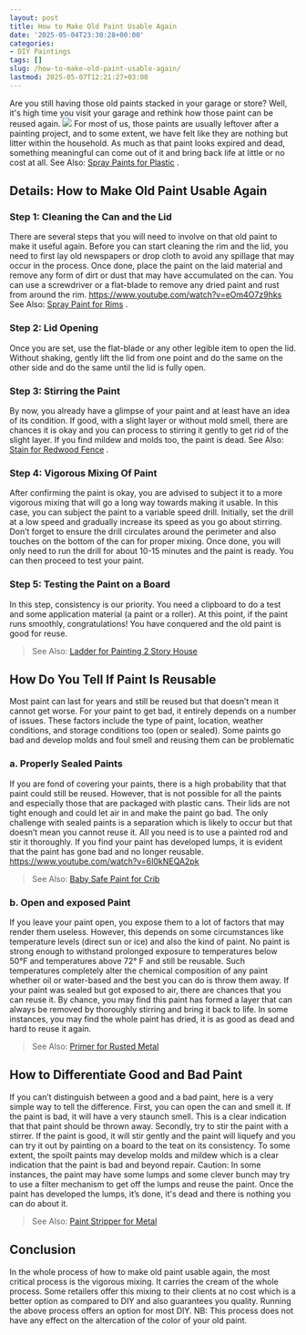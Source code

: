 ```yaml
---
layout: post
title: How to Make Old Paint Usable Again
date: '2025-05-04T23:30:28+00:00'
categories:
- DIY Paintings
tags: []
slug: /how-to-make-old-paint-usable-again/
lastmod: 2025-05-07T12:21:27+03:00
---
```


Are you still having those old paints stacked in your garage or store? Well, it's high time you visit your garage and rethink how those paint can be reused again.
![](/assets/img/12/Pest-Control.jpg)
For most of us, those paints are usually leftover after a painting project, and to some extent, we have felt like they are nothing but litter within the household.
As much as that paint looks expired and dead, something meaningful can come out of it and bring back life at little or no cost at all. See Also:
[Spray Paints for Plastic](https://pestpolicy.com/best-spray-paints-for-plastic/)
.
## Details: How to Make Old Paint Usable Again
### Step 1: Cleaning the Can and the Lid
There are several steps that you will need to involve on that old paint to make it useful again.
Before you can start cleaning the rim and the lid, you need to first lay old newspapers or drop cloth to avoid any spillage that may occur in the process.
Once done, place the paint on the laid material and remove any form of dirt or dust that may have accumulated on the can.
You can use a screwdriver or a flat-blade to remove any dried paint and rust from around the rim.
https://www.youtube.com/watch?v=eOm4O7z9hks
See Also:
[Spray Paint for Rims](https://pestpolicy.com/best-spray-paint-for-rims/)
.
### Step 2: Lid Opening
Once you are set, use the flat-blade or any other legible item to open the lid.
Without shaking, gently lift the lid from one point and do the same on the other side and do the same until the lid is fully open.
### Step 3: Stirring the Paint
By now, you already have a glimpse of your paint and at least have an idea of its condition.
If good, with a slight layer or without mold smell, there are chances it is okay and you can process to stirring it gently to get rid of the slight layer.
If you find mildew and molds too, the paint is dead. See Also:
[Stain for Redwood Fence](https://pestpolicy.com/best-stain-for-redwood-fence/)
.
### Step 4: Vigorous Mixing Of Paint
After confirming the paint is okay, you are advised to subject it to a more vigorous mixing that will go a long way towards making it usable.
In this case, you can subject the paint to a variable speed drill. Initially, set the drill at a low speed and gradually increase its speed as you go about stirring.
Don’t forget to ensure the drill circulates around the perimeter and also touches on the bottom of the can for proper mixing.
Once done, you will only need to run the drill for about 10-15 minutes and the paint is ready. You can then proceed to test your paint.
### Step 5: Testing the Paint on a Board
In this step, consistency is our priority. You need a clipboard to do a test and some application material (a paint or a roller).
At this point, if the paint runs smoothly, congratulations! You have conquered and the old paint is good for reuse.
> See Also:
> [Ladder for Painting 2 Story House](https://pestpolicy.com/best-ladder-for-painting-2-story-house/)
## How Do You Tell If Paint Is Reusable
Most paint can last for years and still be reused but that doesn’t mean it cannot get worse.
For your paint to get bad, it entirely depends on a number of issues. These factors include the type of paint, location, weather conditions, and storage conditions too (open or sealed).
Some paints go bad and develop molds and foul smell and reusing them can be problematic
### a. Properly Sealed Paints
If you are fond of covering your paints, there is a high probability that that paint could still be reused.
However, that is not possible for all the paints and especially those that are packaged with plastic cans. Their lids are not tight enough and could let air in and make the paint go bad.
The only challenge with sealed paints is a separation which is likely to occur but that doesn’t mean you cannot reuse it.
All you need is to use a painted rod and stir it thoroughly. If you find your paint has developed lumps, it is evident that the paint has gone bad and no longer reusable.
https://www.youtube.com/watch?v=6I0kNEQA2pk
> See Also:
> [Baby Safe Paint for Crib](https://pestpolicy.com/best-baby-safe-paint-for-crib/)
### b. Open and exposed Paint
If you leave your paint open, you expose them to a lot of factors that may render them useless.
However, this depends on some circumstances like temperature levels (direct sun or ice) and also the kind of paint.
No paint is strong enough to withstand prolonged exposure to temperatures below 50°F and temperatures above 72° F and still be reusable.
Such temperatures completely alter the chemical composition of any paint whether oil or water-based and the best you can do is throw them away.
If your paint was sealed but got exposed to air, there are chances that you can reuse it.
By chance, you may find this paint has formed a layer that can always be removed by thoroughly stirring and bring it back to life.
In some instances, you may find the whole paint has dried, it is as good as dead and hard to reuse it again.
> See Also:
> [Primer for Rusted Metal](https://pestpolicy.com/best-primer-for-rusted-metal/)
## How to Differentiate Good and Bad Paint
If you can’t distinguish between a good and a bad paint, here is a very simple way to tell the difference.
First, you can open the can and smell it. If the paint is bad, it will have a very staunch smell. This is a clear indication that that paint should be thrown away.
Secondly, try to stir the paint with a stirrer. If the paint is good, it will stir gently and the paint will liquefy and you can try it out by painting on a board to the teat on its consistency.
To some extent, the spoilt paints may develop molds and mildew which is a clear indication that the paint is bad and beyond repair.
Caution: In some instances, the paint may have some lumps and some clever bunch may try to use a filter mechanism to get off the lumps and reuse the paint.
Once the paint has developed the lumps, it’s done, it's dead and there is nothing you can do about it.
> See Also:
> [Paint Stripper for Metal](https://pestpolicy.com/best-paint-stripper-for-metal/)
## Conclusion
In the whole process of how to make old paint usable again, the most critical process is the vigorous mixing. It carries the cream of the whole process.
Some retailers offer this mixing to their clients at no cost which is a better option as compared to DIY and also guarantees you quality. Running the above process offers an option for most DIY.
NB: This process does not have any effect on the altercation of the color of your old paint.
